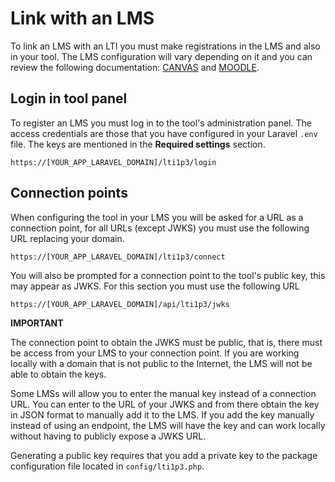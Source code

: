 # Link with an LMS

To link an LMS with an LTI you must make registrations in the LMS and also in your tool. The LMS configuration will vary depending on it and you can review the following documentation: [CANVAS](https://canvas.instructure.com/doc/api/file.lti_dev_key_config.html) and [MOODLE](https://docs.moodle.org/404/en/Publish_as_LTI_tool).

## Login in tool panel
To register an LMS you must log in to the tool's administration panel. The access credentials are those that you have configured in your Laravel `.env` file. The keys are mentioned in the **Required settings** section.

`https://[YOUR_APP_LARAVEL_DOMAIN]/lti1p3/login`

## Connection points
When configuring the tool in your LMS you will be asked for a URL as a connection point, for all URLs (except JWKS) you must use the following URL replacing your domain.

`https://[YOUR_APP_LARAVEL_DOMAIN]/lti1p3/connect`

You will also be prompted for a connection point to the tool's public key, this may appear as JWKS. For this section you must use the following URL

`https://[YOUR_APP_LARAVEL_DOMAIN]/api/lti1p3/jwks`

**IMPORTANT** 

The connection point to obtain the JWKS must be public, that is, there must be access from your LMS to your connection point. If you are working locally with a domain that is not public to the Internet, the LMS will not be able to obtain the keys.

Some LMSs will allow you to enter the manual key instead of a connection URL. You can enter to the URL of your JWKS and from there obtain the key in JSON format to manually add it to the LMS. If you add the key manually instead of using an endpoint, the LMS will have the key and can work locally without having to publicly expose a JWKS URL.

Generating a public key requires that you add a private key to the package configuration file located in `config/lti1p3.php`.